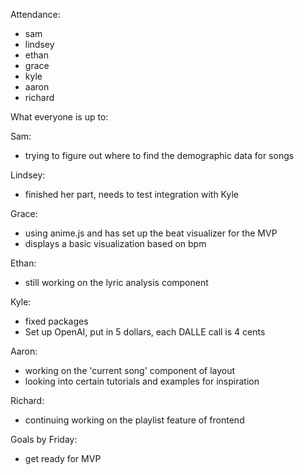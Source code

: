 Attendance:
- sam
- lindsey
- ethan
- grace
- kyle
- aaron
- richard

What everyone is up to:

Sam:
- trying to figure out where to find the demographic data for songs

Lindsey:
- finished her part, needs to test integration with Kyle

Grace:
- using anime.js and has set up the beat visualizer for the MVP
- displays a basic visualization based on bpm 

Ethan:
- still working on the lyric analysis component

Kyle: 
- fixed packages
- Set up OpenAI, put in 5 dollars, each DALLE call is 4 cents

Aaron:
- working on the 'current song' component of layout
- looking into certain tutorials and examples for inspiration

Richard:
- continuing working on the playlist feature of frontend

Goals by Friday:
- get ready for MVP 
